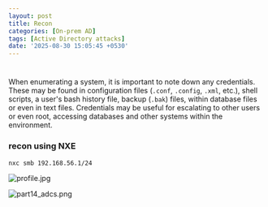 ```yaml
---
layout: post
title: Recon
categories: [On-prem AD]
tags: [Active Directory attacks]
date: '2025-08-30 15:05:45 +0530'
---
```


# 

When enumerating a system, it is important to note down any credentials. These may be found in configuration files (`.conf`, `.config`, `.xml`, etc.), shell scripts, a user's bash history file, backup (`.bak`) files, within database files or even in text files. Credentials may be useful for escalating to other users or even root, accessing databases and other systems within the environment.
### recon using NXE

```shell-session
nxc smb 192.168.56.1/24 
```
![profile.jpg](/assets/img/pr.jpg)

![part14_adcs.png](/assets/blog/GOAD/part14_adcs.png)

